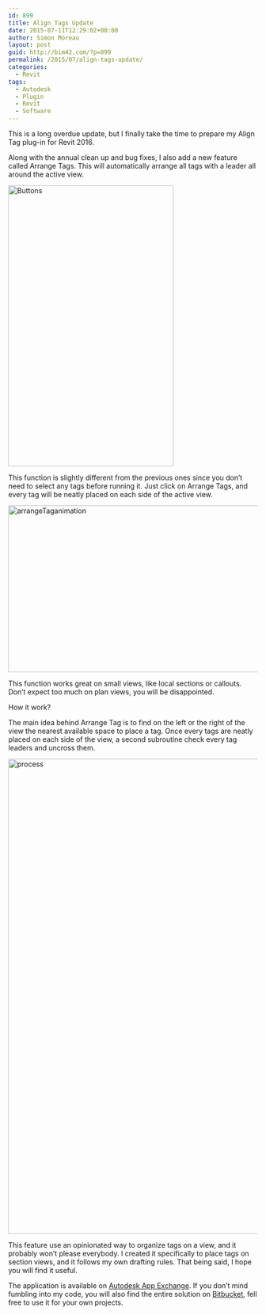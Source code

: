 ```yaml
---
id: 899
title: Align Tags Update
date: 2015-07-11T12:29:02+00:00
author: Simon Moreau
layout: post
guid: http://bim42.com/?p=899
permalink: /2015/07/align-tags-update/
categories:
  - Revit
tags:
  - Autodesk
  - Plugin
  - Revit
  - Software
---
```

This is a long overdue update, but I finally take the time to prepare my Align Tag plug-in for Revit 2016.

Along with the annual clean up and bug fixes, I also add a new feature called Arrange Tags. This will automatically arrange all tags with a leader all around the active view.

[<img class="aligncenter size-full wp-image-900" src="http://bim42.com/wp-content/uploads/2015/07/Buttons.png" alt="Buttons" width="334" height="568" srcset="https://bim42.com/wp-content/uploads/2015/07/Buttons.png 334w, https://bim42.com/wp-content/uploads/2015/07/Buttons-176x300.png 176w" sizes="(max-width: 334px) 100vw, 334px" />](http://bim42.com/wp-content/uploads/2015/07/Buttons.png)

This function is slightly different from the previous ones since you don&#8217;t need to select any tags before running it. Just click on Arrange Tags, and every tag will be neatly placed on each side of the active view.

[<img class="aligncenter size-full wp-image-912" src="http://bim42.com/wp-content/uploads/2015/07/arrangeTaganimation1.gif" alt="arrangeTaganimation" width="700" height="337" />](http://bim42.com/wp-content/uploads/2015/07/arrangeTaganimation1.gif)

This function works great on small views, like local sections or callouts. Don&#8217;t expect too much on plan views, you will be disappointed.

How it work?

The main idea behind Arrange Tag is to find on the left or the right of the view the nearest available space to place a tag. Once every tags are neatly placed on each side of the view, a second subroutine check every tag leaders and uncross them.

[<img class="aligncenter size-full wp-image-902" src="http://bim42.com/wp-content/uploads/2015/07/process1.jpg" alt="process" width="560" height="960" srcset="https://bim42.com/wp-content/uploads/2015/07/process1.jpg 560w, https://bim42.com/wp-content/uploads/2015/07/process1-175x300.jpg 175w" sizes="(max-width: 560px) 100vw, 560px" />](http://bim42.com/wp-content/uploads/2015/07/process1.jpg)

This feature use an opinionated way to organize tags on a view, and it probably won&#8217;t please everybody. I created it specifically to place tags on section views, and it follows my own drafting rules. That being said, I hope you will find it useful.

The application is available on [Autodesk App Exchange](https://apps.exchange.autodesk.com/RVT/en/Detail/Index?id=appstore.exchange.autodesk.com%3aalign_windows32and64%3aen). If you don&#8217;t mind fumbling into my code, you will also find the entire solution on [Bitbucket](https://bitbucket.org/simonmoreau/align-tag), fell free to use it for your own projects.